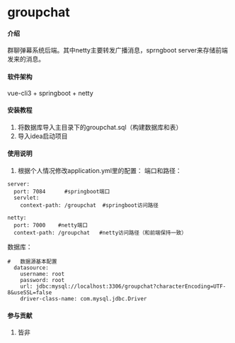 # groupchat

#### 介绍
群聊弹幕系统后端。其中netty主要转发广播消息，sprngboot server来存储前端发来的消息。

#### 软件架构
vue-cli3 + springboot + netty


#### 安装教程

1.  将数据库导入主目录下的groupchat.sql（构建数据库和表）
2.  导入idea启动项目

#### 使用说明

1.  根据个人情况修改application.yml里的配置：
端口和路径：
```
server:
  port: 7084      #springboot端口
  servlet:
    context-path: /groupchat  #springboot访问路径

netty:
  port: 7000    #netty端口
  context-path: /groupchat   #netty访问路径（和前端保持一致）
```
数据库：
```
#   数据源基本配置
  datasource:
    username: root
    password: root
    url: jdbc:mysql://localhost:3306/groupchat?characterEncoding=UTF-8&useSSL=false
    driver-class-name: com.mysql.jdbc.Driver
```

#### 参与贡献

1.  皆非

